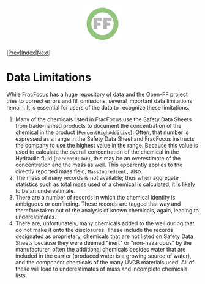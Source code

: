 <center> <img src="images/header_logo.png" width="100"/></center>
<!-- this is a test of a comment 
To do:
--->

|[Prev](Open-FF_overview.md)|[Index](Top.md)|[Next](Resolving_chemical_identity.md)|
# Data Limitations

While FracFocus has a huge repository of data and the Open-FF project tries to correct errors and fill omissions, several important data limitations remain.  It is essential for users of the data to recognize these limitations.

1. Many of the chemicals listed in FracFocus use the Safety Data Sheets from trade-named products to document the concentration of the chemical in the product (`PercentHighAdditive`).  Often, that number is expressed as a range in the Safety Data Sheet and FracFocus instructs the company to use the highest value in the range.  Because this value is used to calculate the overall concentration of the chemical in the Hydraulic fluid (`PercentHFJob`), this may be an overestimate of the concentration and the mass as well.  This apparently applies to the directly reported mass field, `MassIngredient,` also.
2. The mass of many records is not available; thus when aggregate statistics such as total mass used of a chemical is calculated, it is likely to be an underestimate.
3. There are a number of records in which the chemical identity is ambiguous or conflicting.  These records are tagged that way and therefore taken out of the analysis of known chemicals, again, leading to underestimates.
4. There are, unfortunately, many chemicals added to the well during that do not make it onto the disclosures.  These include the records designated as proprietary, chemicals that are not listed on Safety Data Sheets because they were deemed "inert" or "non-hazardous" by the manufacturer, often the additional chemicals besides water that are included in the carrier (produced water is a growing source of water), and the component chemicals of the many UVCB materials used.  All of these will lead to underestimates of mass and incomplete chemicals lists.
